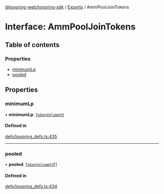 [@loopring-web/loopring-sdk](../README.md) / [Exports](../modules.md) / AmmPoolJoinTokens

# Interface: AmmPoolJoinTokens

## Table of contents

### Properties

- [minimumLp](AmmPoolJoinTokens.md#minimumlp)
- [pooled](AmmPoolJoinTokens.md#pooled)

## Properties

### minimumLp

• **minimumLp**: [`TokenVolumeV3`](TokenVolumeV3.md)

#### Defined in

[defs/loopring_defs.ts:435](https://github.com/Loopring/loopring_sdk/blob/6d0be7c/src/defs/loopring_defs.ts#L435)

___

### pooled

• **pooled**: [`TokenVolumeV3`](TokenVolumeV3.md)[]

#### Defined in

[defs/loopring_defs.ts:434](https://github.com/Loopring/loopring_sdk/blob/6d0be7c/src/defs/loopring_defs.ts#L434)
